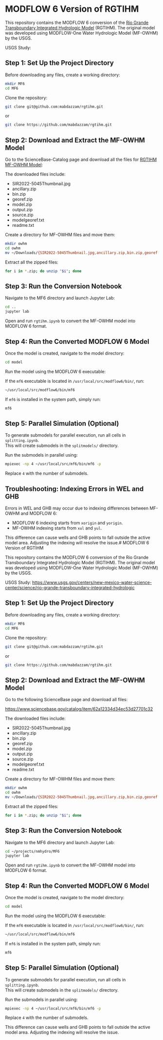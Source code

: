 # MODFLOW 6 Version of RGTIHM

This repository contains the MODFLOW 6 conversion of the [Rio Grande Transboundary Integrated Hydrologic Model](https://www.usgs.gov/centers/new-mexico-water-science-center/science/rio-grande-transboundary-integrated-hydrologic) (RGTIHM). The original model was developed using MODFLOW-One Water Hydrologic Model (MF-OWHM) by the USGS.

USGS Study: 

## Step 1: Set Up the Project Directory

Before downloading any files, create a working directory:

```sh
mkdir MF6
cd MF6
```

Clone the repository:

```sh
git clone git@github.com:mabdazzam/rgtihm.git
```

or

```sh
git clone https://github.com/mabdazzam/rgtihm.git
```

## Step 2: Download and Extract the MF-OWHM Model

Go to the ScienceBase-Catalog page and download all the files for [RGTIHM MF-OWHM Model](https://www.sciencebase.gov/catalog/item/62a12334d34ec53d27701c32):

The downloaded files include:

- SIR2022-5045Thumbnail.jpg
- ancillary.zip
- bin.zip
- georef.zip
- model.zip
- output.zip
- source.zip
- modelgeoref.txt
- readme.txt

Create a directory for MF-OWHM files and move them:

```sh
mkdir owhm
cd owhm
mv ~/Downloads/{SIR2022-5045Thumbnail.jpg,ancillary.zip,bin.zip,georef.zip,model.zip,output.zip,source.zip,modelgeoref.txt,readme.txt} .
```

Extract all the zipped files:

```sh
for i in *.zip; do unzip "$i"; done
```

## Step 3: Run the Conversion Notebook

Navigate to the MF6 directory and launch Jupyter Lab:

```sh
cd ..
jupyter lab
```

Open and run `rgtihm.ipynb` to convert the MF-OWHM model into MODFLOW 6 format.

## Step 4: Run the Converted MODFLOW 6 Model

Once the model is created, navigate to the model directory:

```sh
cd model
```

Run the model using the MODFLOW 6 executable:

If the `mf6` executable is located in `/usr/local/src/modflow6/bin/`, run:

```sh
~/usr/local/src/modflow6/bin/mf6
```

If `mf6` is installed in the system path, simply run:

```sh
mf6
```

## Step 5: Parallel Simulation (Optional)

To generate submodels for parallel execution, run all cells in `splitting.ipynb`.  
This will create submodels in the `splitmodels/` directory.

Run the submodels in parallel using:

```sh
mpiexec -np 4 ~/usr/local/src/mf6/bin/mf6 -p
```

Replace `4` with the number of submodels.

## Troubleshooting: Indexing Errors in WEL and GHB

Errors in WEL and GHB may occur due to indexing differences between MF-OWHM and MODFLOW 6:

- MODFLOW 6 indexing starts from `xorigin` and `yorigin`.
- MF-OWHM indexing starts from `xul` and `yul`.

This difference can cause wells and GHB points to fall outside the active model area. Adjusting the indexing will resolve the issue.# MODFLOW 6 Version of RGTIHM

This repository contains the MODFLOW 6 conversion of the Rio Grande Transboundary Integrated Hydrologic Model (RGTIHM). The original model was developed using MODFLOW-One Water Hydrologic Model (MF-OWHM) by the USGS.

USGS Study: https://www.usgs.gov/centers/new-mexico-water-science-center/science/rio-grande-transboundary-integrated-hydrologic

## Step 1: Set Up the Project Directory

Before downloading any files, create a working directory:

```sh
mkdir MF6
cd MF6
```

Clone the repository:

```sh
git clone git@github.com:mabdazzam/rgtihm.git
```

or

```sh
git clone https://github.com/mabdazzam/rgtihm.git
```

## Step 2: Download and Extract the MF-OWHM Model

Go to the following ScienceBase page and download all files:

https://www.sciencebase.gov/catalog/item/62a12334d34ec53d27701c32

The downloaded files include:

- SIR2022-5045Thumbnail.jpg
- ancillary.zip
- bin.zip
- georef.zip
- model.zip
- output.zip
- source.zip
- modelgeoref.txt
- readme.txt

Create a directory for MF-OWHM files and move them:

```sh
mkdir owhm
cd owhm
mv ~/Downloads/{SIR2022-5045Thumbnail.jpg,ancillary.zip,bin.zip,georef.zip,model.zip,output.zip,source.zip,modelgeoref.txt,readme.txt} .
```

Extract all the zipped files:

```sh
for i in *.zip; do unzip "$i"; done
```

## Step 3: Run the Conversion Notebook

Navigate to the MF6 directory and launch Jupyter Lab:

```sh
cd ~/projects/nmhydro/MF6
jupyter lab
```

Open and run `rgtihm.ipynb` to convert the MF-OWHM model into MODFLOW 6 format.

## Step 4: Run the Converted MODFLOW 6 Model

Once the model is created, navigate to the model directory:

```sh
cd model
```

Run the model using the MODFLOW 6 executable:

If the `mf6` executable is located in `/usr/local/src/modflow6/bin/`, run:

```sh
~/usr/local/src/modflow6/bin/mf6
```

If `mf6` is installed in the system path, simply run:

```sh
mf6
```

## Step 5: Parallel Simulation (Optional)

To generate submodels for parallel execution, run all cells in `splitting.ipynb`.  
This will create submodels in the `splitmodels/` directory.

Run the submodels in parallel using:

```sh
mpiexec -np 4 ~/usr/local/src/mf6/bin/mf6 -p
```

Replace `4` with the number of submodels.

This difference can cause wells and GHB points to fall outside the active model area. Adjusting the indexing will resolve the issue.
